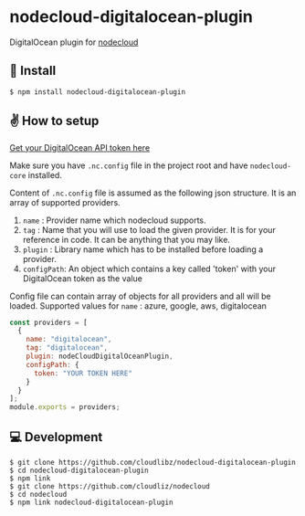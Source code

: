 # nodecloud-digitalocean-plugin
DigitalOcean plugin for [nodecloud](https://github.com/cloudlibz/nodecloud)

## 🚀 Install

```
$ npm install nodecloud-digitalocean-plugin
```

## ✌️ How to setup


[Get your DigitalOcean API token here](https://cloud.digitalocean.com/account/api/tokens)

Make sure you have `.nc.config` file in the project root and have `nodecloud-core` installed.

Content of `.nc.config` file is assumed as the following json structure.
It is an array of supported providers.

1.  `name` : Provider name which nodecloud supports.
2.  `tag` : Name that you will use to load the given provider. It is for your reference in code. It can be anything that you may like.
3.  `plugin` : Library name which has to be installed before loading a provider.
4.  `configPath`: An object which contains a key called 'token' with your DigitalOcean token as the value

Config file can contain array of objects for all providers and all will be loaded.
Supported values for `name` : azure, google, aws, digitalocean

```js
const providers = [
  {
    name: "digitalocean",
    tag: "digitalocean",
    plugin: nodeCloudDigitalOceanPlugin,
    configPath: {
      token: "YOUR TOKEN HERE"
    }
  }
];
module.exports = providers;
``` 

## 💻 Development

```
$ git clone https://github.com/cloudlibz/nodecloud-digitalocean-plugin
$ cd nodecloud-digitalocean-plugin
$ npm link
$ git clone https://github.com/cloudliz/nodecloud
$ cd nodecloud
$ npm link nodecloud-digitalocean-plugin
```
